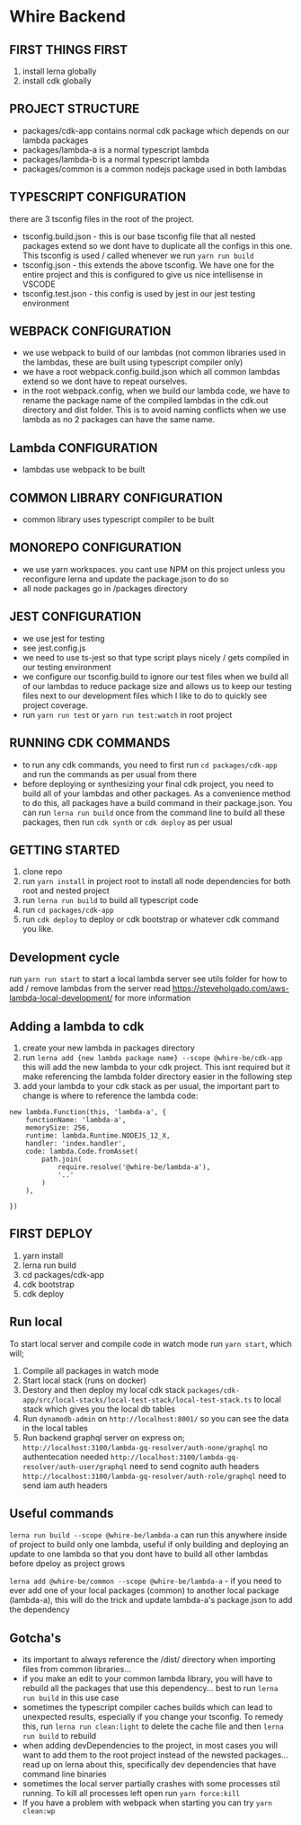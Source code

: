 # Whire Backend

## FIRST THINGS FIRST

1. install lerna globally
2. install cdk globally

## PROJECT STRUCTURE

- packages/cdk-app contains normal cdk package which depends on our lambda packages
- packages/lambda-a is a normal typescript lambda
- packages/lambda-b is a normal typescript lambda
- packages/common is a common nodejs package used in both lambdas

## TYPESCRIPT CONFIGURATION

there are 3 tsconfig files in the root of the project.

- tsconfig.build.json - this is our base tsconfig file that all nested packages extend so we dont have to duplicate all the configs in this one. This tsconfig is used / called whenever we run `yarn run build`
- tsconfig.json - this extends the above tsconfig. We have one for the entire project and this is configured to give us nice intellisense in VSCODE
- tsconfig.test.json - this config is used by jest in our jest testing environment

## WEBPACK CONFIGURATION

- we use webpack to build of our lambdas (not common libraries used in the lambdas, these are built using typescript compiler only)
- we have a root webpack.config.build.json which all common lambdas extend so we dont have to repeat ourselves.
- in the root webpack.config, when we build our lambda code, we have to rename the package name of the compiled lambdas in the cdk.out directory and dist folder. This is to avoid naming conflicts when we use lambda as no 2 packages can have the same name.

## Lambda CONFIGURATION

- lambdas use webpack to be built

## COMMON LIBRARY CONFIGURATION

- common library uses typescript compiler to be built

## MONOREPO CONFIGURATION

- we use yarn workspaces. you cant use NPM on this project unless you reconfigure lerna and update the package.json to do so
- all node packages go in /packages directory

## JEST CONFIGURATION

- we use jest for testing
- see jest.config.js
- we need to use ts-jest so that type script plays nicely / gets compiled in our testing environment
- we configure our tsconfig.build to ignore our test files when we build all of our lambdas to reduce package size and allows us to keep our testing files next to our development files which I like to do to quickly see project coverage.
- run `yarn run test` or `yarn run test:watch` in root project

## RUNNING CDK COMMANDS

- to run any cdk commands, you need to first run `cd packages/cdk-app` and run the commands as per usual from there
- before deploying or synthesizing your final cdk project, you need to build all of your lambdas and other packages. As a convenience method to do this, all packages have a build command in their package.json. You can run `lerna run build` once from the command line to build all these packages, then run `cdk synth` or `cdk deploy` as per usual

## GETTING STARTED

1. clone repo
2. run `yarn install` in project root to install all node dependencies for both root and nested project
3. run `lerna run build` to build all typescript code
4. run `cd packages/cdk-app`
5. run `cdk deploy` to deploy or cdk bootstrap or whatever cdk command you like.

## Development cycle

run `yarn run start` to start a local lambda server
see utils folder for how to add / remove lambdas from the server
read https://steveholgado.com/aws-lambda-local-development/ for more information

## Adding a lambda to cdk

1. create your new lambda in packages directory
2. run `lerna add {new lambda package name} --scope @whire-be/cdk-app` this will add the new lambda to your cdk project. This isnt required but it make referencing the lambda folder directory easier in the following step
3. add your lambda to your cdk stack as per usual, the important part to change is where to reference the lambda code:

```
new lambda.Function(this, 'lambda-a', {
	functionName: 'lambda-a',
	memorySize: 256,
	runtime: lambda.Runtime.NODEJS_12_X,
	handler: 'index.handler',
	code: lambda.Code.fromAsset(
		path.join(
			require.resolve('@whire-be/lambda-a'),
			'..'
		)
	),

})
```

## FIRST DEPLOY

1. yarn install
2. lerna run build
3. cd packages/cdk-app
4. cdk bootstrap
5. cdk deploy

## Run local

To start local server and compile code in watch mode run `yarn start`, which will;

1. Compile all packages in watch mode
2. Start local stack (runs on docker)
3. Destory and then deploy my local cdk stack `packages/cdk-app/src/local-stacks/local-test-stack/local-test-stack.ts` to local stack which gives you the local db tables
4. Run `dynamodb-admin` on `http://localhost:8001/` so you can see the data in the local tables
5. Run backend graphql server on express on;
   `http://localhost:3100/lambda-gq-resolver/auth-none/graphql` no authentecation needed
   `http://localhost:3100/lambda-gq-resolver/auth-user/graphql` need to send cognito auth headers
   `http://localhost:3100/lambda-gq-resolver/auth-role/graphql` need to send iam auth headers

## Useful commands

`lerna run build --scope @whire-be/lambda-a` can run this anywhere inside of project to build only one lambda, useful if only building and deploying an update to one lambda so that you dont have to build all other lambdas before dpeloy as project grows

`lerna add @whire-be/common --scope @whire-be/lambda-a` - if you need to ever add one of your local packages (common) to another local package (lambda-a), this will do the trick and update lambda-a's package.json to add the dependency

## Gotcha's

- its important to always reference the /dist/ directory when importing files from common libraries...
- if you make an edit to your common lambda library, you will have to rebuild all the packages that use this dependency... best to run `lerna run build` in this use case
- sometimes the typescript compiler caches builds which can lead to unexpected results, especially if you change your tsconfig. To remedy this, run `lerna run clean:light` to delete the cache file and then `lerna run build` to rebuild
- when adding devDependencies to the project, in most cases you will want to add them to the root project instead of the newsted packages... read up on lerna about this, specifically dev dependencies that have command line binaries
- sometimes the local server partially crashes with some processes stil running. To kill all processes left open run `yarn force:kill`
- If you have a problem with webpack when starting you can try `yarn clean:wp`
